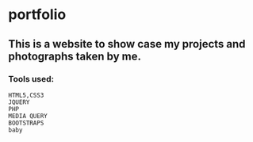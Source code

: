 # portfolio

## This is a website to show case my projects and photographs taken by me.

### Tools used:

    HTML5,CSS3
    JQUERY
    PHP
    MEDIA QUERY
    BOOTSTRAPS
    baby
